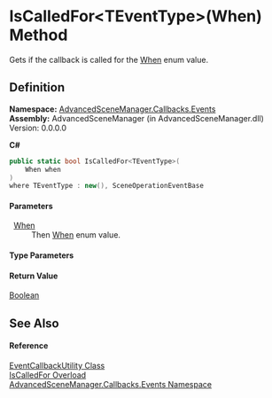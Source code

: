 # IsCalledFor&lt;TEventType&gt;(When) Method


Gets if the callback is called for the <a href="T_AdvancedSceneManager_Core_Callbacks_When">When</a> enum value.



## Definition
**Namespace:** <a href="N_AdvancedSceneManager_Callbacks_Events">AdvancedSceneManager.Callbacks.Events</a>  
**Assembly:** AdvancedSceneManager (in AdvancedSceneManager.dll) Version: 0.0.0.0

**C#**
``` C#
public static bool IsCalledFor<TEventType>(
	When when
)
where TEventType : new(), SceneOperationEventBase

```



#### Parameters
<dl><dt>  <a href="T_AdvancedSceneManager_Core_Callbacks_When">When</a></dt><dd>Then <a href="T_AdvancedSceneManager_Core_Callbacks_When">When</a> enum value.</dd></dl>

#### Type Parameters
<dl><dt /><dd /></dl>

#### Return Value
<a href="https://learn.microsoft.com/dotnet/api/system.boolean" target="_blank" rel="noopener noreferrer">Boolean</a>

## See Also


#### Reference
<a href="T_AdvancedSceneManager_Callbacks_Events_EventCallbackUtility">EventCallbackUtility Class</a>  
<a href="Overload_AdvancedSceneManager_Callbacks_Events_EventCallbackUtility_IsCalledFor">IsCalledFor Overload</a>  
<a href="N_AdvancedSceneManager_Callbacks_Events">AdvancedSceneManager.Callbacks.Events Namespace</a>  
